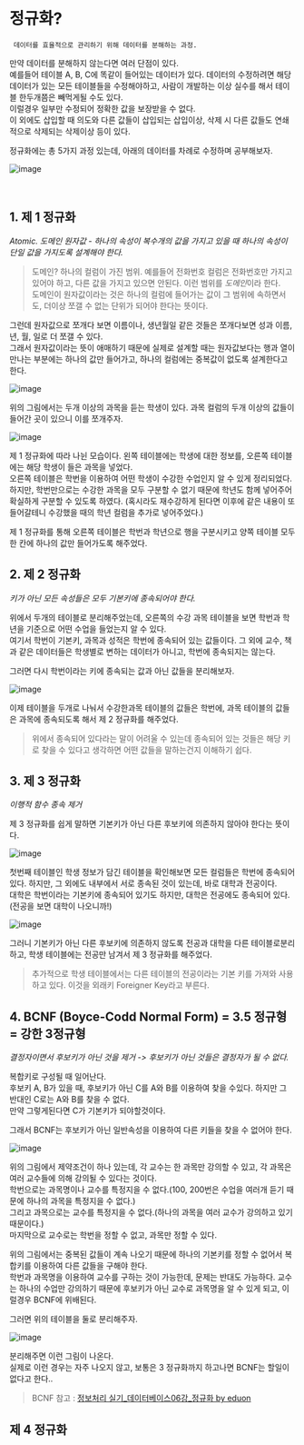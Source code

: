 # 정규화?

 ` 데이터를 효율적으로 관리하기 위해 데이터를 분해하는 과정.`

만약 데이터를 분해하지 않는다면 여러 단점이 있다.<br>
예를들어 테이블 A, B, C에 똑같이 들어있는 데이터가 있다. 데이터의 수정하려면 해당 데이터가 있는 모든 테이블들을 수정해야하고, 사람이 개발하는 이상 실수를 해서 테이블 한두개쯤은 빼먹게될 수도 있다.<br>
이럴경우 일부만 수정되어 정확한 값을 보장받을 수 없다.<br>
이 외에도 삽입할 때 의도와 다른 값들이 삽입되는 삽입이상, 삭제 시 다른 값들도 연쇄적으로 삭제되는 삭제이상 등이 있다.

정규화에는 총 5가지 과정  있는데, 아래의 데이터를 차례로 수정하며 공부해보자.

![image](https://user-images.githubusercontent.com/53729311/112869810-87d36780-90f8-11eb-9fd4-abc77df200eb.png)


<br>

## 1. 제 1 정규화

*Atomic. 도메인 원자값 - 하나의 속성이 복수개의 값을 가지고 있을 때 하나의 속성이 단일 값을 가지도록 설계해야 한다.*<br>
> 도메인? 하나의 컬럼이 가진 범위. 예를들어 전화번호 컬럼은 전화번호만 가지고 있어야 하고, 다른 값을 가지고 있으면 안된다. 이런 범위를 *도메인*이라 한다.<br>
도메인이 원자값이라는 것은 하나의 컬럼에 들어가는 값이 그 범위에 속하면서도, 더이상 쪼갤 수 없는 단위가 되어야 한다는 뜻이다.

그런데 원자값으로 쪼개다 보면 이름이나, 생년월일 같은 것들은 쪼개다보면 성과 이름, 년, 월, 일로 더 쪼갤 수 있다.<br>
그래서 원자값이라는 뜻이 애매하기 때문에 실제로 설계할 때는 원자값보다는 행과 열이 만나는 부분에는 하나의 값만 들어가고, 하나의 컬럼에는 중복값이 없도록 설계한다고 한다.

![image](https://user-images.githubusercontent.com/53729311/112869810-87d36780-90f8-11eb-9fd4-abc77df200eb.png)

위의 그림에서는 두개 이상의 과목을 듣는 학생이 있다. 과목 컬럼의 두개 이상의 값들이 들어간 곳이 있으니 이를 쪼개주자.

![image](https://user-images.githubusercontent.com/53729311/112870400-21027e00-90f9-11eb-8fe8-f1baa2d1e56d.png)



제 1 정규화에 따라 나뉜 모습이다. 왼쪽 테이블에는 학생에 대한 정보를, 오른쪽 테이블에는 해당 학생이 들은 과목을 넣었다.<br>
오른쪽 테이블은 학번을 이용하여 어떤 학생이 수강한 수업인지 알 수 있게 정리되었다. 하지만, 학번만으로는 수강한 과목을 모두 구분할 수 없기 때문에 학년도 함께 넣어주어 확실하게 구분할 수 있도록 하였다.
(혹시라도 재수강하게 된다면 이후에 같은 내용이 또 들어갈테니 수강했을 때의 학년 컬럼을 추가로 넣어주었다.)

제 1 정규화를 통해 오른쪽 테이블은 학번과 학년으로 행을 구분시키고 양쪽 테이블 모두 한 칸에 하나의 값만 들어가도록 해주었다.


## 2. 제 2 정규화

*키가 아닌 모든 속성들은 모두 기본키에 종속되어야 한다.*

위에서 두개의 테이블로 분리해주었는데, 오른쪽의 수강 과목 테이블을 보면 학번과 학년을 기준으로 어떤 수업을 들었는지 알 수 있다.<br>
여기서 학번이 기본키, 과목과 성적은 학번에 종속되어 있는 값들이다. 그 외에 교수, 책과 같은 데이터들은 학생별로 변하는 데이터가 아니고, 학번에 종속되지는 않는다.

그러면 다시 학번이라는 키에 종속되는 값과 아닌 값들을 분리해보자.

![image](https://user-images.githubusercontent.com/53729311/112869062-b43ab400-90f7-11eb-8912-3ab0cea90085.png)

이제 테이블을 두개로 나눠서 수강한과목 테이블의 값들은 학번에, 과목 테이블의 값들은 과목에 종속되도록 해서 제 2 정규화를 해주었다.

> 위에서 종속되어 있다라는 말이 어려울 수 있는데 종속되어 있는 것들은 해당 키로 찾을 수 있다고 생각하면 어떤 값들을 말하는건지 이해하기 쉽다.


## 3. 제 3 정규화

*이행적 함수 종속 제거*

제 3 정규화를 쉽게 말하면 기본키가 아닌 다른 후보키에 의존하지 않아야 한다는 뜻이다.

![image](https://user-images.githubusercontent.com/53729311/113036256-039fe380-91cf-11eb-9c79-6e3151cb49d3.png)

첫번째 테이블인 학생 정보가 담긴 테이블을 확인해보면 모든 컬럼들은 학번에 종속되어 있다. 하지만, 그 외에도 내부에서 서로 종속된 것이 있는데, 바로 대학과 전공이다.<br>
대학은 학번이라는 기본키에 종속되어 있기도 하지만, 대학은 전공에도 종속되어 있다. (전공을 보면 대학이 나오니까!)
										
![image](https://user-images.githubusercontent.com/53729311/113036973-dacc1e00-91cf-11eb-84ab-ca0e807128b8.png)

그러니 기본키가 아닌 다른 후보키에 의존하지 않도록 전공과 대학을 다른 테이블로분리하고, 학생 테이블에는 전공만 남겨서 제 3 정규화를 해주었다.

> 추가적으로 학생 테이블에서는 다른 테이블의 전공이라는 기본 키를 가져와 사용하고 있다. 이것을 외래키 Foreigner Key라고 부른다.


## 4. BCNF (Boyce-Codd Normal Form) = 3.5 정규형 = 강한 3정규형

*결정자이면서 후보키가 아닌 것을 제거 -> 후보키가 아닌 것들은 결정자가 될 수 없다.*

복합키로 구성될 때 일어난다.<br>
후보키 A, B가 있을 때, 후보키가 아닌 C를 A와 B를 이용하여 찾을 수있다. 하지만 그 반대인 C로는 A와 B를 찾을 수 없다.<br>
만약 그렇게된다면 C가 기본키가 되야할것이다.

그래서 BCNF는 후보키가 아닌 일반속성을 이용하여 다른 키들을 찾을 수 없어야 한다.

![image](https://user-images.githubusercontent.com/53729311/113190801-b9366980-9297-11eb-9aed-14c498da9878.png)

위의 그림에서 제약조건이 하나 있는데, 각 교수는 한 과목만 강의할 수 있고, 각 과목은 여러 교수들에 의해 강의될 수 있다는 것이다.<br>
학번으로는 과목명이나 교수를 특정지을 수 없다.(100, 200번은 수업을 여러개 듣기 때문에 하나의 과목을 특정지을 수 없다.)<br>
그리고 과목으로는 교수를 특정지을 수 없다.(하나의 과목을 여러 교수가 강의하고 있기 때문이다.)<br>
마지막으로 교수로는 학번을 정할 수 없고, 과목만 정할 수 있다.

위의 그림에서는 중복된 값들이 계속 나오기 때문에 하나의 기본키를 정할 수 없어서 복합키를 이용하여 다른 값들을 구해야 한다.<br>
학번과 과목명을 이용하여 교수를 구하는 것이 가능한데, 문제는 반대도 가능하다. 교수는 하나의 수업만 강의하기 때문에 후보키가 아닌 교수로 과목명을 알 수 있게 되고, 이럴경우 BCNF에 위배된다.

그러면 위의 테이블을 둘로 분리해주자.
							
![image](https://user-images.githubusercontent.com/53729311/113192178-6c539280-9299-11eb-88a7-ce1606eb763d.png)

분리해주면 이런 그림이 나온다.<br>
실제로 이런 경우는 자주 나오지 않고, 보통은 3 정규화까지 하고나면 BCNF는 할일이 없다고 한다..

> BCNF 참고 : [정보처리 실기_데이터베이스06강_정규화 by eduon](https://youtu.be/RXQ1kZ_JHqg?t=2451)


## 제 4 정규화


